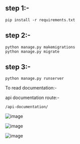 ## step 1:-

```
pip install -r requirements.txt
```

## step 2:-

```
python manage.py makemigrations
python manage.py migrate

```

## step 3:-

```
python manage.py runserver
```


To read documentation:-

api documentation route:-

```
/api-documentation/

```

![image](https://github.com/fadingreality1/BookManager/assets/114291201/3a52c19e-08fe-47c0-a113-7f8de20c5061)



![image](https://github.com/fadingreality1/BookManager/assets/114291201/93781ff5-1072-498a-93d7-66fced78f454)


![image](https://github.com/fadingreality1/BookManager/assets/114291201/0dab7e93-d8fb-4c6f-9138-71aee6cff895)

